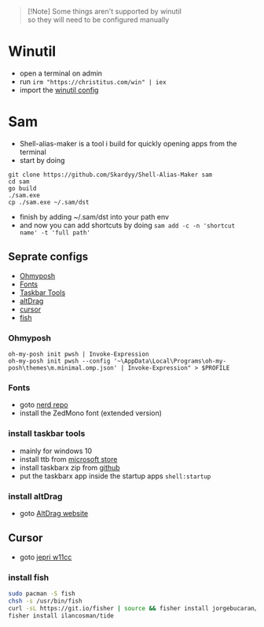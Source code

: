 > \[!Note]
> Some things aren't supported by winutil  
> so they will need to be configured manually  

# Winutil
* open a terminal on admin
* run `irm "https://christitus.com/win" | iex`
* import the [winutil config](https://github.com/Skardyy/.dotfiles/blob/main/prerequisites/winutil.json)

# Sam
* Shell-alias-maker is a tool i build for quickly opening apps from the terminal
* start by doing
```pwsh
git clone https://github.com/Skardyy/Shell-Alias-Maker sam
cd sam
go build
./sam.exe
cp ./sam.exe ~/.sam/dst
```
* finish by adding ~/.sam/dst into your path env
* and now you can add shortcuts by doing `sam add -c -n 'shortcut name' -t 'full path'`


## Seprate configs
* [Ohmyposh](#ohmyposh)
* [Fonts](#fonts)
* [Taskbar Tools](#install-taskbar-tools)
* [altDrag](#install-altdrag)
* [cursor](#cursor)
* [fish](#install-fish)

### Ohmyposh  
```pwsh
oh-my-posh init pwsh | Invoke-Expression
oh-my-posh init pwsh --config '~\AppData\Local\Programs\oh-my-posh\themes\m.minimal.omp.json' | Invoke-Expression" > $PROFILE
```

### Fonts  
* goto [nerd repo](https://github.com/ryanoasis/nerd-fonts/releases/latest)
* install the ZedMono font (extended version)


### install taskbar tools
* mainly for windows 10
* install ttb from [microsoft store](https://apps.microsoft.com/detail/9pf4kz2vn4w9?hl=en-US&gl=US)
* install taskbarx zip from [github](https://github.com/ChrisAnd1998/TaskbarX/releases/latest)
* put the taskbarx app inside the startup apps `shell:startup`

### install altDrag
* goto [AltDrag website](https://stefansundin.github.io/altdrag/)

## Cursor
* goto [jepri w11cc](https://www.deviantart.com/jepricreations/art/Windows-11-Cursors-Concept-v2-886489356)

### install fish
```bash
sudo pacman -S fish
chsh -s /usr/bin/fish
curl -sL https://git.io/fisher | source && fisher install jorgebucaran/fisher
fisher install ilancosman/tide
```
